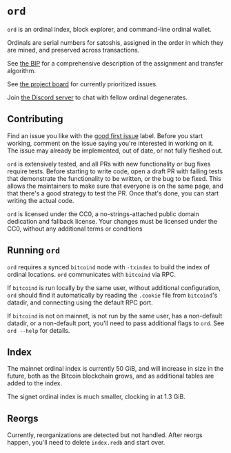 `ord`
=====

`ord` is an ordinal index, block explorer, and command-line ordinal wallet.

Ordinals are serial numbers for satoshis, assigned in the order in which they
are mined, and preserved across transactions.

See [the BIP](bip.mediawiki) for a comprehensive description of the assignment
and transfer algorithm.

See [the project board](https://github.com/casey/ord/projects/1) for currently
prioritized issues.

Join [the Discord server](https://discord.gg/87cjuz4FYg) to chat with fellow
ordinal degenerates.

Contributing
------------

Find an issue you like with the [good first
issue](https://github.com/casey/ord/labels/good%20first%20issue) label. Before
you start working, comment on the issue saying you're interested in working on
it. The issue may already be implemented, out of date, or not fully fleshed
out.

`ord` is extensively tested, and all PRs with new functionality or bug fixes
require tests. Before starting to write code, open a draft PR with failing
tests that demonstrate the functionality to be written, or the bug to be fixed.
This allows the maintainers to make sure that everyone is on the same page, and
that there's a good strategy to test the PR. Once that's done, you can start
writing the actual code.

`ord` is licensed under the CC0, a no-strings-attached public domain dedication
and fallback license. Your changes must be licensed under the CC0, without any
additional terms or conditions

Running `ord`
-------------

`ord` requires a synced `bitcoind` node with `-txindex` to build the index of
ordinal locations. `ord` communicates with `bitcoind` via RPC.

If `bitcoind` is run locally by the same user, without additional
configuration, `ord` should find it automatically by reading the `.cookie` file
from `bitcoind`'s datadir, and connecting using the default RPC port.

If `bitcoind` is not on mainnet, is not run by the same user, has a non-default
datadir, or a non-default port, you'll need to pass additional flags to `ord`.
See `ord --help` for details.

Index
-----

The mainnet ordinal index is currently 50 GiB, and will increase in size in the
future, both as the Bitcoin blockchain grows, and as additional tables are
added to the index.

The signet ordinal index is much smaller, clocking in at 1.3 GiB.

Reorgs
------

Currently, reorganizations are detected but not handled. After reorgs happen,
you'll need to delete `index.redb` and start over.
